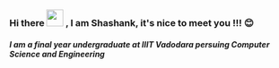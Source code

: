 ### Hi there  <img src="https://media.giphy.com/media/hvRJCLFzcasrR4ia7z/giphy.gif" width="30px"> , I am Shashank, it's nice to meet you !!! 😊
##### I am a final year undergraduate at IIIT Vadodara persuing Computer Science and Engineering
